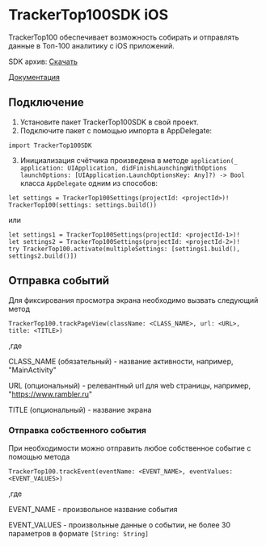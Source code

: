 # TrackerTop100SDK iOS
TrackerTop100 обеспечивает возможность собирать и отправлять данные в Топ-100 аналитику с iOS приложений.

SDK архив: [Скачать](https://github.com/top-100-writer/top100-tracker-ios-sdk/releases/download/1.10.0/TrackerTop100SDK.xcframework.zip)

[Документация](https://stat-sberads.gitbook.io/documentation/nastroika-sbora-i-otpravki-dannykh/ios-sdk)

## Подключение
1. Установите пакет TrackerTop100SDK в свой проект.
2. Подключите пакет с помощью импорта в AppDelegate:
```
import TrackerTop100SDK
``` 
3. Инициализация счётчика произведена в методе `application(_ application: UIApplication, didFinishLaunchingWithOptions launchOptions: [UIApplication.LaunchOptionsKey: Any]?) -> Bool` класса `AppDelegate` одним из способов:
```
let settings = TrackerTop100Settings(projectId: <projectId>)!
TrackerTop100(settings: settings.build())
```
или
```
let settings1 = TrackerTop100Settings(projectId: <projectId-1>)!
let settings2 = TrackerTop100Settings(projectId: <projectId-2>)!
try TrackerTop100.activate(multipleSettings: [settings1.build(), settings2.build()])
```

## Отправка событий
Для фиксирования просмотра экрана необходимо вызвать следующий метод
```
TrackerTop100.trackPageView(className: <CLASS_NAME>, url: <URL>, title: <TITLE>)
```
,где 

CLASS_NAME (обязательный) - название активности, например, "MainActivity"

URL (опциональный) - релевантный url для web страницы, например, "https://www.rambler.ru"

TITLE (опциональный) - название экрана

### Отправка собственного события
При необходимости можно отправить любое собственное событие с помощью метода
```
TrackerTop100.trackEvent(eventName: <EVENT_NAME>, eventValues: <EVENT_VALUES>)
```
,где

EVENT_NAME - произвольное название события

EVENT_VALUES - произвольные данные о событии, не более 30 параметров в формате `[String: String]`
